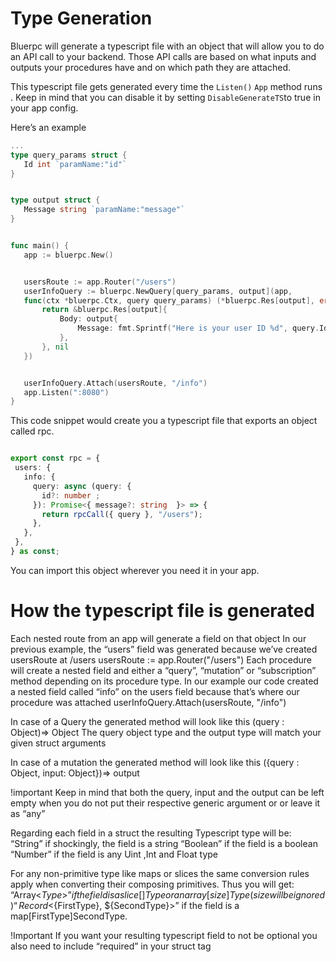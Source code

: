 # Type Generation

Bluerpc will generate a typescript file with an object that will allow you to do an API call to your backend. Those API calls are based on what inputs and outputs your procedures have and on which path they are attached.


This typescript file gets generated every time the `Listen()` `App` method runs . Keep in mind that you can disable it by setting `DisableGenerateTS`to true in your app config. 


Here’s an example	

```go
...
type query_params struct {
   Id int `paramName:"id"`
}


type output struct {
   Message string `paramName:"message"`
}


func main() {
   app := bluerpc.New()


   usersRoute := app.Router("/users")
   userInfoQuery := bluerpc.NewQuery[query_params, output](app, 
   func(ctx *bluerpc.Ctx, query query_params) (*bluerpc.Res[output], error) {
       return &bluerpc.Res[output]{
           Body: output{
               Message: fmt.Sprintf("Here is your user ID %d", query.Id),
           },
       }, nil
   })


   userInfoQuery.Attach(usersRoute, "/info")
   app.Listen(":8080")
}


```

This code snippet would create you a typescript file that exports an object called rpc.
```ts

export const rpc = {
 users: {
   info: {
     query: async (query: {
       id?: number ;
     }): Promise<{ message?: string  }> => {
       return rpcCall({ query }, "/users");
     },
   },
 },
} as const;
```

You can import this object wherever you need it in your app. 

# How the typescript file is generated
Each nested route from an app will generate a field on that object
In our previous example, the “users” field was generated because we’ve created usersRoute at /users
 usersRoute := app.Router("/users")
Each procedure will create a nested field and either a “query”, “mutation” or “subscription” method depending on its procedure type.
In our example our code created a nested field called “info” on the users field because that’s where our procedure was attached
   userInfoQuery.Attach(usersRoute, "/info")

In case of a Query the generated method will look like this
(query : Object)=> Object
The query object type and the output type will match your given struct arguments

In case of a mutation the generated method will look like this 
({query : Object, input: Object})=> output


!important
Keep in mind that both the query, input and the output can be left empty when you do not put their respective generic argument or or leave it as “any”

Regarding each field in a struct the resulting Typescript type will be:
“String” if shockingly, the field is a string
“Boolean” if the field is a boolean
“Number” if the field is any Uint ,Int and Float type

For any non-primitive type like maps or slices the same conversion rules apply when converting their composing primitives. Thus you will get:
“Array<${Type}>” if the field is a slice []Type or an array [size]Type (size will be ignored)
“Record<${FirstType}, ${SecondType}>” if the field is a map[FirstType]SecondType. 

!Important
If you want your resulting typescript field to not be optional you also need to include “required” in your struct tag
